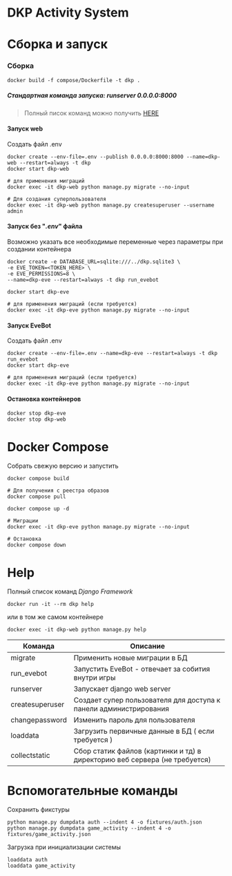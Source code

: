# DKP Activity System

# Сборка и запуск

### Сборка
```shell
docker build -f compose/Dockerfile -t dkp .

```

##### Стандартная команда запуска: runserver 0.0.0.0:8000
>Полный писок команд можно получить [HERE](#Help) 

#### Запуск web
Создать файл .env

```shell
docker create --env-file=.env --publish 0.0.0.0:8000:8000 --name=dkp-web --restart=always -t dkp
docker start dkp-web

# для применения миграций
docker exec -it dkp-web python manage.py migrate --no-input

# Для создания суперпользователя
docker exec -it dkp-web python manage.py createsuperuser --username admin

```

#### Запуск без "_.env_" файла
Возможно указать все необходимые переменные через параметры при создании контейнера

```shell
docker create -e DATABASE_URL=sqlite:///../dkp.sqlite3 \
-e EVE_TOKEN=<TOKEN_HERE> \
-e EVE_PERMISSIONS=8 \
--name=dkp-eve --restart=always -t dkp run_evebot

docker start dkp-eve

# для применения миграций (если требуется)
docker exec -it dkp-eve python manage.py migrate --no-input

```


#### Запуск EveBot
Создать файл .env
```shell
docker create --env-file=.env --name=dkp-eve --restart=always -t dkp run_evebot
docker start dkp-eve

# для применения миграций (если требуется)
docker exec -it dkp-eve python manage.py migrate --no-input

```

#### Остановка контейнеров

```shell
docker stop dkp-eve
docker stop dkp-web

```

# Docker Compose

Собрать свежую версию и запустить

```shell
docker compose build

# Для получения с реестра образов
docker compose pull

docker compose up -d

# Миграции
docker exec -it dkp-eve python manage.py migrate --no-input

# Остановка
docker compose down
```


# Help
Полный список команд _Django Framework_

```shell
docker run -it --rm dkp help

```
или в том же самом контейнере

```shell
docker exec -it dkp-web python manage.py help

```

| Команда         | Описание                                                                   |
|-----------------|----------------------------------------------------------------------------|
| migrate         | Применить новые миграции в БД                                              |
| run_evebot      | Запустить EveBot - отвечает за собития внутри игры                         |
| runserver       | Запускает django web server                                                |
| createsuperuser | Создает супер пользователя для доступа к панели администрирования          |
| changepassword  | Изменить пароль для пользователя                                           |
| loaddata        | Загрузить первичные данные в БД ( если требуется )                         |
| collectstatic   | Сбор статик файлов (картинки и тд) в директорию веб сервера (не требуется) |



# Вспомогательные команды

Сохранить фикстуры
```shell
python manage.py dumpdata auth --indent 4 -o fixtures/auth.json
python manage.py dumpdata game_activity --indent 4 -o fixtures/game_activity.json

```

Загрузка при инициализации системы

```shell
loaddata auth
loaddata game_activity

```
